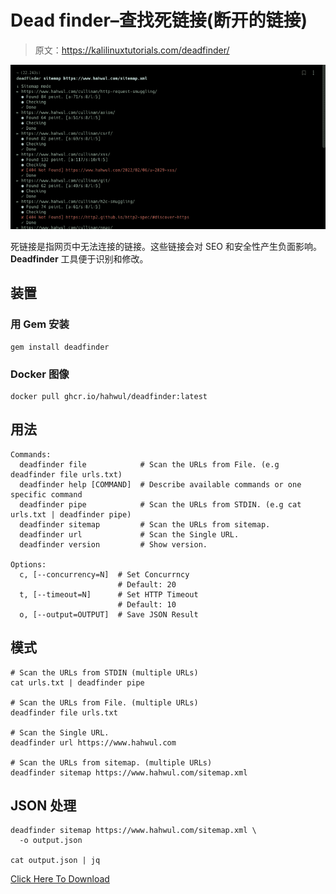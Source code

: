 # Dead finder–查找死链接(断开的链接)

> 原文：<https://kalilinuxtutorials.com/deadfinder/>

[![](img//9634ad1ba40d36672b652e520598d473.png)](https://blogger.googleusercontent.com/img/b/R29vZ2xl/AVvXsEiTDAEloeaPCle30pvYo6c4vmJEBn25r_5pSFzL9qcoQpJqZMlcteOobkZPI-pBmDsRIt5LMtEau3ricvgPrFqhodafMuBTojGEHi2WjFDiz_zW1aRYbLL7MlU2nFXMBzPY-yc9zzWXXbNTwK4JDOi-CRZisCIvcgkkmMSqCSmnUcna_YJYvh2lHbHb/s728/DeadFinder.png)

死链接是指网页中无法连接的链接。这些链接会对 SEO 和安全性产生负面影响。 **Deadfinder** 工具便于识别和修改。

## 装置

### 用 Gem 安装

```
gem install deadfinder
```

### Docker 图像

```
docker pull ghcr.io/hahwul/deadfinder:latest
```

## 用法

```
Commands:
  deadfinder file            # Scan the URLs from File. (e.g deadfinder file urls.txt)
  deadfinder help [COMMAND]  # Describe available commands or one specific command
  deadfinder pipe            # Scan the URLs from STDIN. (e.g cat urls.txt | deadfinder pipe)
  deadfinder sitemap         # Scan the URLs from sitemap.
  deadfinder url             # Scan the Single URL.
  deadfinder version         # Show version.

Options:
  c, [--concurrency=N]  # Set Concurrncy
                        # Default: 20
  t, [--timeout=N]      # Set HTTP Timeout
                        # Default: 10
  o, [--output=OUTPUT]  # Save JSON Result

```

## 模式

```
# Scan the URLs from STDIN (multiple URLs)
cat urls.txt | deadfinder pipe

# Scan the URLs from File. (multiple URLs)
deadfinder file urls.txt

# Scan the Single URL.
deadfinder url https://www.hahwul.com

# Scan the URLs from sitemap. (multiple URLs)
deadfinder sitemap https://www.hahwul.com/sitemap.xml
```

## JSON 处理

```
deadfinder sitemap https://www.hahwul.com/sitemap.xml \
  -o output.json

cat output.json | jq
```

[Click Here To Download](https://github.com/hahwul/deadfinder)